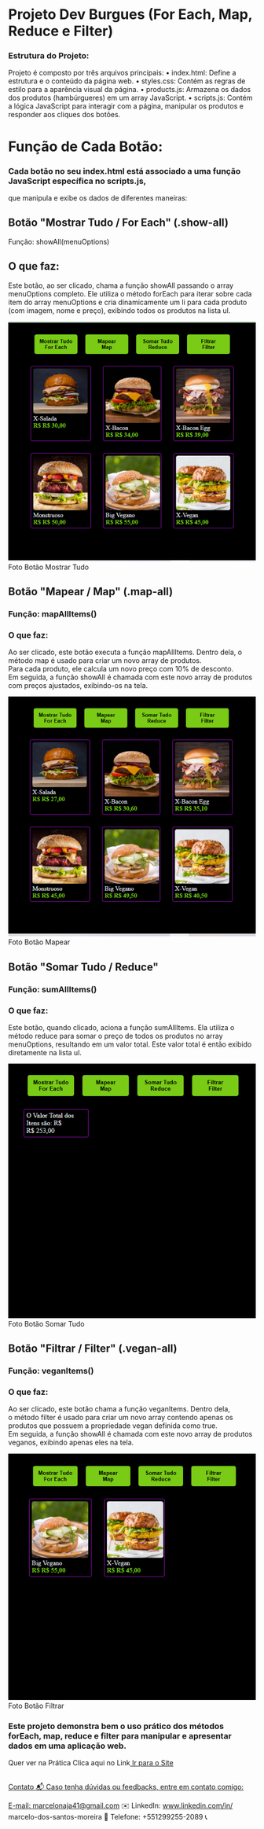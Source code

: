 # Projeto Dev Burgues (For Each, Map, Reduce e Filter)<br> 
### Estrutura do Projeto:<br>
Projeto é composto por três arquivos principais:
• index.html: Define a estrutura e o conteúdo da página web.
• styles.css: Contém as regras de estilo para a aparência visual da página.
• products.js: Armazena os dados dos produtos (hambúrgueres) em um array JavaScript.
• scripts.js: Contém a lógica JavaScript para interagir com a página, manipular os produtos e responder aos cliques dos botões.<br>

# Função de Cada Botão:<br>
### Cada botão no seu index.html está associado a uma função JavaScript específica no scripts.js, 
que manipula e exibe os dados de diferentes maneiras:<br>


## Botão "Mostrar Tudo / For Each" (.show-all)<br>
Função: showAll(menuOptions)<br>
## O que faz:<br>
Este botão, ao ser clicado, chama a função showAll passando o array menuOptions completo. 
Ele utiliza o método forEach para iterar sobre cada item do array menuOptions e cria dinamicamente um 
li para cada produto<br>
(com imagem, nome e preço), exibindo todos os produtos na lista ul.<br>

<figuri>
<img src="https://github.com/MarceloNaja79/Projeto-DevBurguers/blob/c6dbfd215ba1f2f98350593397b2d8b737d86f95/Dev%20Burguer%20For%20Each.PNG"/>
<figcaption>Foto Botão Mostrar Tudo</figcaption>
<figuri/>

## Botão "Mapear / Map" (.map-all)<br>
### Função: mapAllItems()<br>
### O que faz:<br>
Ao ser clicado, este botão executa a função mapAllItems. Dentro dela, o método map é usado para criar um novo array de produtos.<br>
Para cada produto, ele calcula um novo preço com 10% de desconto.<br> 
Em seguida, a função showAll é chamada com este novo array de produtos com preços ajustados, exibindo-os na tela.

<figuri>
<img src="https://github.com/MarceloNaja79/Projeto-DevBurguers/blob/287c799d63ecc003692b44610bbc592bd64d7ac7/Dev%20Burguer%20Map.PNG"/>
<figcaption>Foto Botão Mapear</figcaption>
<figuri/>


## Botão "Somar Tudo / Reduce"<br>
### Função: sumAllItems()<br>
### O que faz:<br>
Este botão, quando clicado, aciona a função sumAllItems. Ela utiliza o método reduce para somar o preço de todos os produtos no array menuOptions, resultando em um valor total. Este valor total é então exibido diretamente na lista ul.

<figuri>
<img src="https://github.com/MarceloNaja79/Projeto-DevBurguers/blob/567bc41211096bdc42fd936dccc5d4afde6a970e/Dev%20Burguer%20Reduce.PNG"/>
<figcaption>Foto Botão Somar Tudo</figcaption>
<figuri/>

## Botão "Filtrar / Filter" (.vegan-all)<br>
### Função: veganItems()<br>
### O que faz:<br>
Ao ser clicado, este botão chama a função veganItems. Dentro dela,<br> 
o método filter é usado para criar um novo array contendo apenas os produtos que possuem a propriedade vegan definida como true.<br>
Em seguida, a função showAll é chamada com este novo array de produtos veganos, exibindo apenas eles na tela.<br>

<figuri>
<img src="https://github.com/MarceloNaja79/Projeto-DevBurguers/blob/c01057c406052d17bc4fdcf786634813511b61c2/Dev%20Burguer%20Filter.PNG"/>
<figcaption>Foto Botão Filtrar</figcaption>
<figuri/>

### Este projeto demonstra bem o uso prático dos métodos forEach, map, reduce e filter para manipular e apresentar dados em uma aplicação web.<br>
Quer ver na Prática Clica aqui no Link<a href="https://projetodevburguers.netlify.app/"/> Ir para o Site </h3><br>
<br>

Contato 📬
Caso tenha dúvidas ou feedbacks, entre em contato comigo:

E-mail: marcelonaja41@gmail.com ✉️
LinkedIn: www.linkedin.com/in/
marcelo-dos-santos-moreira 🔗
Telefone: +551299255-2089 📞
